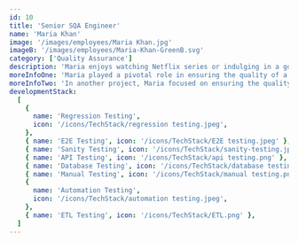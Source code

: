 ```yaml
---
id: 10
title: 'Senior SQA Engineer'
name: 'Maria Khan'
image: '/images/employees/Maria Khan.jpg'
imageB: '/images/employees/Maria-Khan-GreenB.svg'
category: ['Quality Assurance']
description: 'Maria enjoys watching Netflix series or indulging in a good read. With a strong passion for software testing, she strives for perfection in software quality by paying close attention to detail and continuously pushing for improvement. She aspires to pursue a Ph.D. and contribute to the field through impactful research. Maria brings significant field experience, having previously conducted research in agile methodology, adding depth to her expertise.'
moreInfoOne: 'Maria played a pivotal role in ensuring the quality of a mobile app designed for tracking the pregnancy journey of expectant mothers. Her responsibilities included performing feature testing for new additions and conducting comprehensive regression testing for the entire project. Maria utilized GitHub and Postman to contribute to the reliability of the app.'
moreInfoTwo: 'In another project, Maria focused on ensuring the quality of an e-commerce website tailored for Albanian users. Her role involved conducting smoke testing for new build releases, promptly logging issues on GitHub, and performing thorough retesting and regression testing after fixes. Technologies used in this project included GitHub and the Shopify admin, ensuring a robust e-commerce experience for the target audience.'
developmentStack:
  [
    {
      name: 'Regression Testing',
      icon: '/icons/TechStack/regression testing.jpeg',
    },
    { name: 'E2E Testing', icon: '/icons/TechStack/E2E testing.jpeg' },
    { name: 'Sanity Testing', icon: '/icons/TechStack/sanity-testing.jpg' },
    { name: 'API Testing', icon: '/icons/TechStack/api testing.png' },
    { name: 'Database Testing', icon: '/icons/TechStack/database testing.png' },
    { name: 'Manual Testing', icon: '/icons/TechStack/manual testing.png' },
    {
      name: 'Automation Testing',
      icon: '/icons/TechStack/automation testing.jpeg',
    },
    { name: 'ETL Testing', icon: '/icons/TechStack/ETL.png' },
  ]
---
```

